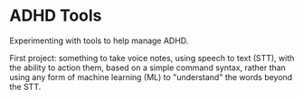 # ADHD Tools

Experimenting with tools to help manage ADHD.

First project: something to take voice notes, using speech to text (STT), with the ability to action them, based on a simple command syntax, rather than using any form of machine learning (ML) to "understand" the words beyond the STT.
